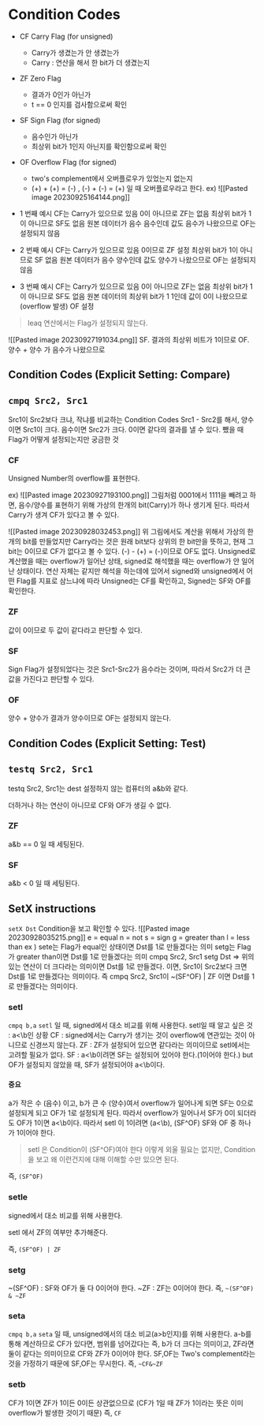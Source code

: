# Condition Codes
- CF Carry Flag (for unsigned) 
	- Carry가 생겼는가 안 생겼는가
	- Carry : 연산을 해서 한 bit가 더 생겼는지
- ZF Zero Flag
	- 결과가 0인가 아닌가
	- t == 0 인지를 검사함으로써 확인
- SF Sign Flag (for signed)
	- 음수인가 아닌가
	- 최상위 bit가 1인지 아닌지를 확인함으로써 확인
- OF Overflow Flag (for signed)
	- two's complement에서 오버플로우가 있었는지 없는지
	- (+) \+ (+) = (-) , (-) \+ (-) = (+) 일 때 오버플로우라고 한다.
ex)
![[Pasted image 20230925164144.png]]
- 1 번째 예시
CF는 Carry가 있으므로 있음
0이 아니므로 ZF는 없음
최상위 bit가 1이 아니므로 SF도 없음
원본 데이터가 음수 음수인데 값도 음수가 나왔으므로 OF는 설정되지 않음

- 2 번째 예시
CF는 Carry가 있으므로 있음
0이므로 ZF 설정
최상위 bit가 1이 아니므로 SF 없음
원본 데이터가 음수 양수인데 값도 양수가 나왔으므로 OF는 설정되지 않음

- 3 번째 예시
CF는 Carry가 있으므로 있음
0이 아니므로 ZF는 없음
최상위 bit가 1이 아니므로 SF도 없음
원본 데이터의 최상위 bit가 1 1인데 값이 0이 나왔으므로(overflow 발생) OF 설정

> leaq 연산에서는 Flag가 설정되지 않는다.

![[Pasted image 20230927191034.png]]
SF. 결과의 최상위 비트가 1이므로
OF. 양수 + 양수 가 음수가 나왔으므로


## Condition Codes (Explicit Setting: Compare)
## `cmpq Src2, Src1`
Src1이 Src2보다 크냐, 작냐를 비교하는 Condition Codes
Src1 - Src2를 해서,
양수이면 Src1이 크다.
음수이면 Src2가 크다.
0이면 같다의 결과를 낼 수 있다.
뺐을 때 Flag가 어떻게 설정되는지만 궁금한 것

### CF
Unsigned Number의 overflow를 표현한다.

ex)
![[Pasted image 20230927193100.png]]
그림처럼 0001에서 1111을 빼려고 하면, 음수/양수를 표현하기 위해 가상의 한개의 bit(Carry)가 하나 생기게 된다. 따라서 Carry가 생겨 CF가 있다고 볼 수 있다.

![[Pasted image 20230928032453.png]]
위 그림에서도 계산을 위해서 가상의 한개의 bit를 만들었지만 Carry라는 것은 원래 bit보다 상위의 한 bit만을 뜻하고, 현재 그 bit는 0이므로 CF가 없다고 볼 수 있다.
(-) - (+) = (-)이므로 OF도 없다.
Unsigned로 계산했을 때는 overflow가 일어난 상태, signed로 해석했을 때는 overflow가 안 일어난 상태이다. 연산 자체는 같지만 해석을 하는데에 있어서 signed와 unsigned에서 어떤 Flag를 지표로 삼느냐에 따라 Unsigned는 CF를 확인하고, Signed는 SF와 OF를 확인한다.
### ZF
값이 0이므로 두 값이 같다라고 판단할 수 있다.
### SF
Sign Flag가 설정되었다는 것은 Src1-Src2가 음수라는 것이며, 따라서 Src2가 더 큰 값을 가진다고 판단할 수 있다.
### OF
양수 + 양수가 결과가 양수이므로 OF는 설정되지 않는다.

## Condition Codes (Explicit Setting: Test)
## `testq Src2, Src1`
testq Src2, Src1는 dest 설정하지 않는 컴퓨터의 a&b와 같다.

더하거나 하는 연산이 아니므로 CF와 OF가 생길 수 없다.

### ZF
a&b == 0 일 때 세팅된다.
### SF
a&b < 0 일 때 세팅된다.

## SetX instructions
`setX Dst`
Condition을 보고 확인할 수 있다.
![[Pasted image 20230928035215.png]]
e = equal
n = not
s = sign
g = greater than
l = less than
ex ) 
sete는 Flag가 equal인 상태이면 Dst를 1로 만들겠다는 의미
setg는 Flag가 greater than이면 Dst를 1로 만들겠다는 의미 
cmpq Src2, Src1
setg Dst => 위의 있는 연산이 더 크다라는 의미이면 Dst를 1로 만들겠다.
이면, Src1이 Src2보다 크면 Dst를 1로 만들겠다는 의미이다.
즉 cmpq Src2, Src1이 ~(SF^OF) | ZF 이면 Dst를 1로 만들겠다는 의미이다.

### setl 
`cmpq b,a`
`setl` 일 때,
signed에서 대소 비교를 위해 사용한다.
setl일 때 알고 싶은 것 : a<\b인 상황
CF : signed에서는 Carry가 생기는 것이 overflow에 연관있는 것이 아니므로 신경쓰지 않는다.
ZF : ZF가 설정되어 있으면 같다라는 의미이므로 setl에서는 고려할 필요가 없다.
SF : a<\b이려면 SF는 설정되어 있어야 한다.(1이어야 한다.) but OF가 설정되지 않았을 때, SF가 설정되어야 a<\b이다.
#### 중요
a가 작은 수 (음수) 이고, b가 큰 수 (양수)여서 overflow가 일어나게 되면 SF는 0으로 설정되게 되고 OF가 1로 설정되게 된다. 따라서 overflow가 일어나서 SF가 0이 되더라도 OF가 1이면 a<\b이다. 
따라서 setl 이 1이려면 (a<\b), (SF^OF) SF와 OF 중 하나가 1이어야 한다. 
> setl 은 Condition이 (SF^OF)여야 한다 이렇게 외울 필요는 없지만, Condition을 보고 왜 이런건지에 대해 이해할 수만 있으면 된다.

즉, `(SF^OF)`
### setle
signed에서 대소 비교를 위해 사용한다.

setl 에서 ZF의 여부만 추가해준다.

즉, `(SF^OF) | ZF`
### setg
~(SF^OF) : SF와 OF가 둘 다 0이어야 한다.
~ZF : ZF는 0이어야 한다.
즉, `~(SF^OF) & ~ZF`
### seta
`cmpq b,a`
`seta` 일 때,
unsigned에서의 대소 비교(a>b인지)를 위해 사용한다. 
a-b를 통해 계산하므로 
CF가 있다면, 범위를 넘어갔다는 즉, b가 더 크다는 의미이고, ZF라면 둘이 같다는 의미이므로 CF와 ZF가 0이어야 한다.
SF,OF는 Two's complement라는 것을 가정하기 때문에 SF,OF는 무시한다.
즉, `~CF&~ZF`
### setb
CF가 1이면 ZF가 1이든 0이든 상관없으므로
(CF가 1일 때 ZF가 1이라는 뜻은 이미 overflow가 발생한 것이기 때문)
즉, `CF`



